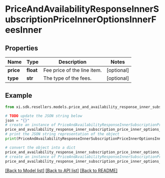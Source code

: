 # PriceAndAvailabilityResponseInnerSubscriptionPriceInnerOptionsInnerFeesInner


## Properties

Name | Type | Description | Notes
------------ | ------------- | ------------- | -------------
**price** | **float** | Fee price of the line item. | [optional] 
**type** | **str** | The type of the fees. | [optional] 

## Example

```python
from xi.sdk.resellers.models.price_and_availability_response_inner_subscription_price_inner_options_inner_fees_inner import PriceAndAvailabilityResponseInnerSubscriptionPriceInnerOptionsInnerFeesInner

# TODO update the JSON string below
json = "{}"
# create an instance of PriceAndAvailabilityResponseInnerSubscriptionPriceInnerOptionsInnerFeesInner from a JSON string
price_and_availability_response_inner_subscription_price_inner_options_inner_fees_inner_instance = PriceAndAvailabilityResponseInnerSubscriptionPriceInnerOptionsInnerFeesInner.from_json(json)
# print the JSON string representation of the object
print(PriceAndAvailabilityResponseInnerSubscriptionPriceInnerOptionsInnerFeesInner.to_json())

# convert the object into a dict
price_and_availability_response_inner_subscription_price_inner_options_inner_fees_inner_dict = price_and_availability_response_inner_subscription_price_inner_options_inner_fees_inner_instance.to_dict()
# create an instance of PriceAndAvailabilityResponseInnerSubscriptionPriceInnerOptionsInnerFeesInner from a dict
price_and_availability_response_inner_subscription_price_inner_options_inner_fees_inner_from_dict = PriceAndAvailabilityResponseInnerSubscriptionPriceInnerOptionsInnerFeesInner.from_dict(price_and_availability_response_inner_subscription_price_inner_options_inner_fees_inner_dict)
```
[[Back to Model list]](../README.md#documentation-for-models) [[Back to API list]](../README.md#documentation-for-api-endpoints) [[Back to README]](../README.md)


